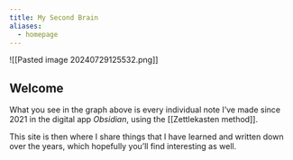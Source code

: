 ```yaml
---
title: My Second Brain
aliases:
  - homepage
---
```

![[Pasted image 20240729125532.png]]

## Welcome

What you see in the graph above is every individual note I’ve made since 2021 in the digital app *Obsidian*, using the [[Zettlekasten method]].

This site is then where I share things that I have learned and written down over the years, which hopefully you’ll find interesting as well.